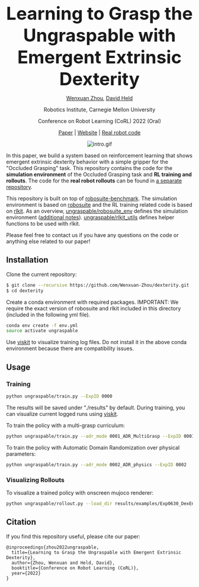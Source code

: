 <div align="center">

<font size=7>**Learning to Grasp the Ungraspable with Emergent Extrinsic Dexterity**</font>

[Wenxuan Zhou](https://wenxuan-zhou.github.io/), [David Held](https://davheld.github.io/)

Robotics Institute, Carnegie Mellon University

Conference on Robot Learning (CoRL) 2022 (Oral)

[Paper](https://arxiv.org/abs/2211.01500)
| [Website](https://sites.google.com/view/grasp-ungraspable)
| [Real robot code](https://github.com/Wenxuan-Zhou/frankapy_env)

![intro.gif](imgs/intro.gif)

</div>

In this paper, we build a system based on reinforcement learning that shows 
emergent extrinsic dexterity behavior with a simple gripper 
for the "Occluded Grasping" task. This repository contains the code for the
**simulation environment** of the Occluded Grasping task and **RL
training and rollouts**. The code for the **real robot rollouts** can be found in 
[a separate repository](https://github.com/Wenxuan-Zhou/frankapy_env).

This repository is built on top of [robosuite-benchmark](https://github.com/ARISE-Initiative/robosuite-benchmark). The simulation environment is based on [robosuite](https://robosuite.ai/) and the RL training related code 
is based on [rlkit](https://github.com/rail-berkeley/rlkit). As an overview, [ungraspable/robosuite_env](ungraspable%2Frobosuite_env)
defines the simulation environment ([additional notes](ungraspable/robosuite_env/README.md)). 
[ungraspable/rlkit_utils](ungraspable/rlkit_utils) defines helper functions to be used with rlkit.

Please feel free to contact us if you have any questions on the code or anything else related to our paper!

## Installation

Clone the current repository:
```bash
$ git clone --recursive https://github.com/Wenxuan-Zhou/dexterity.git
$ cd dexterity
```

Create a conda environment with required packages.
IMPORTANT: We require the exact version of robosuite and rlkit included in this directory (included in the following yml file).
```bash
conda env create -f env.yml
source activate ungraspable
```

Use [viskit](https://github.com/vitchyr/viskit) to visualize training log files. Do not install it in the above conda environment because there are compatibility issues.

## Usage
### Training
```bash
python ungraspable/train.py --ExpID 0000
```
The results will be saved under "./results" by default. During training, you can visualize current logged runs using [viskit](https://github.com/vitchyr/viskit).

To train the policy with a multi-grasp curriculum:
```bash
python ungraspable/train.py --adr_mode 0001_ADR_MultiGrasp --ExpID 0001
```

To train the policy with Automatic Domain Randomization over physical parameters:
```bash
python ungraspable/train.py --adr_mode 0002_ADR_physics --ExpID 0002
```


### Visualizing Rollouts
To visualize a trained policy with onscreen mujoco renderer:
```bash
python ungraspable/rollout.py --load_dir results/examples/Exp0630_DexEnv_MultiGrasp-0 --camera sideview --grasp_and_lift
```

## Citation
If you find this repository useful, please cite our paper:
```
@inproceedings{zhou2022ungraspable,
  title={Learning to Grasp the Ungraspable with Emergent Extrinsic Dexterity},
  author={Zhou, Wenxuan and Held, David},
  booktitle={Conference on Robot Learning (CoRL)},
  year={2022}
}
```
